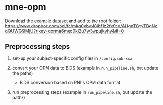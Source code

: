 # mne-opm

Download the example dataset and add to the root folder: https://www.dropbox.com/scl/fo/mkq0xbvxl8lbf1z2fx9eo/AHgnTCyyTBqNeqQUWGSlMjU?rlkey=qorma6meq0ki2u7w3wpujkyhy&dl=0


## Preprocessing steps

1. set-up your subject-specific config files in `/config/sub-xxx`

2. convert your OPM data to BIDS (example in `run_pipeline.sh`, but update the paths)
	- BIDS conversion based on PNI's OPM data format
	
3. run preprocessing steps (example in `run_pipeline.sh`, but update the paths)
